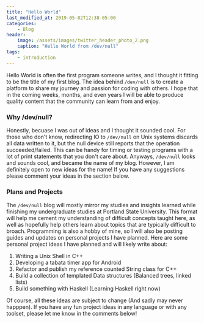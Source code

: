 ```yaml
---
title: "Hello World"
last_modified_at: 2019-05-02T12:38-05:00
categories:
    - Blog
header:
    image: /assets/images/twitter_header_photo_2.png
    caption: "Hello World from /dev/null"
tags:
    - introduction
---
```


Hello World is often the first program someone writes, and I thought it fitting to be the title of my first blog. The idea behind `/dev/null` is to create a platform to share my journey and passion for coding with others. I hope that in the coming weeks, months, and even years I will be able to produce quality content that the community can learn from and enjoy. 

### Why /dev/null?

Honestly, becuase I was out of ideas and I thought it sounded cool. For those who don't know, redirecting IO to `/dev/null` on Unix systems discards all data written to it, but the null device still reports that the operation succeeded/failed. This can be handy for timing or testing programs with a lot of print statements that you don't care about. Anyways, `/dev/null` looks and sounds cool, and became the name of my blog. However, I am definitely open to new ideas for the name! If you have any suggestions please comment your ideas in the section below.

### Plans and Projects

The `/dev/null` blog will mostly mirror my studies and insights learned while finishing my undergraduate studies at Portland State University. This format will help me cement my understanding of difficult concepts taught here, as well as hopefully help others learn about topics that are typically difficult to broach. Programming is also a hobby of mine, so I will also be posting guides and updates on personal projects I have planned. Here are some personal project ideas I have planned and will likely write about:

1. Writing a Unix Shell in C++
2. Developing a tabata timer app for Android
3. Refactor and publish my reference counted String class for C++
4. Build a collection of templated Data structures (Balanced trees, linked lists)
5. Build something with Haskell (Learning Haskell right now)

Of course, all these ideas are subject to change (And sadly may never happpen). If you have any fun project ideas in any language or with any toolset, please let me know in the comments below!

